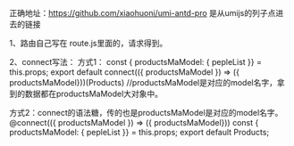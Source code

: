 正确地址：https://github.com/xiaohuoni/umi-antd-pro    是从umijs的列子点进去的链接

1、路由自己写在 route.js里面的，请求得到。

2、connect写法：
方式1：
  const { productsMaModel: { pepleList }} = this.props;
  export default connect(({ productsMaModel }) => ({ productsMaModel}))(Products)
  //productsMaModel是对应的model名字，拿到的数据都在productsMaModel大对象中。

方式2：connect的语法糖，传的也是productsMaModel是对应的model名字。
  @connect(({ productsMaModel }) => ({  productsMaModel}))
  const { productsMaModel: { pepleList }} = this.props;
  export default Products;



